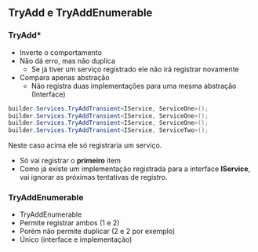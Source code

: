 ## TryAdd e TryAddEnumerable

### TryAdd*

- Inverte o comportamento
- Não dá erro, mas não duplica
  - Se já tiver um serviço registrado ele não irá registrar novamente
- Compara apenas abstração
  - Não registra duas implementações para uma mesma abstração (Interface)

```c#
builder.Services.TryAddTransient<IService, ServiceOne>();
builder.Services.TryAddTransient<IService, ServiceOne>();
builder.Services.TryAddTransient<IService, ServiceOne>();
builder.Services.TryAddTransient<IService, ServiceTwo>();
```

Neste caso acima ele só registraria um serviço.

- Só vai registrar o **primeiro** item
- Como já existe um implementação registrada para a interface **IService**, vai ignorar as próximas tentativas de registro.

### TryAddEnumerable

- TryAddEnumerable
- Permite registrar ambos (1 e 2)
- Porém não permite duplicar (2 e 2 por exemplo)
- Único (interface e implementação)